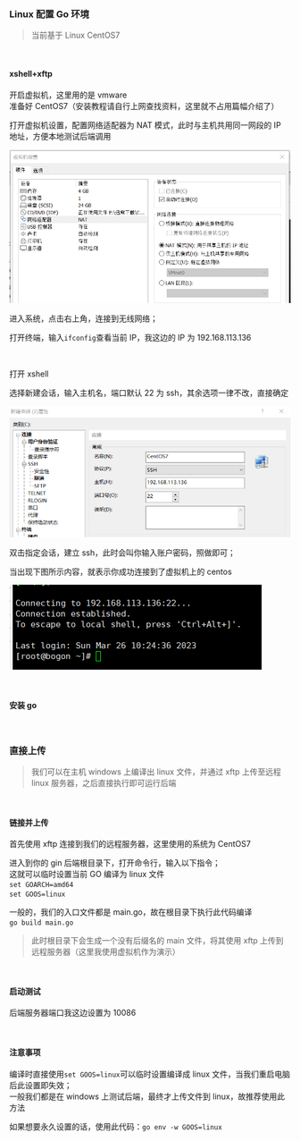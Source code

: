 ### Linux 配置 Go 环境

> 当前基于 Linux CentOS7

<br>

#### xshell+xftp

开启虚拟机，这里用的是 vmware  
准备好 CentOS7（安装教程请自行上网查找资料，这里就不占用篇幅介绍了）

打开虚拟机设置，配置网络适配器为 NAT 模式，此时与主机共用同一网段的 IP 地址，方便本地测试后端调用

![](../../img/go/gin/g10/g1.png)

进入系统，点击右上角，连接到无线网络；

打开终端，输入`ifconfig`查看当前 IP，我这边的 IP 为 192.168.113.136

<br>

打开 xshell

选择新建会话，输入主机名，端口默认 22 为 ssh，其余选项一律不改，直接确定

![](../../img/go/gin/g10/g2.png)

双击指定会话，建立 ssh，此时会叫你输入账户密码，照做即可；

当出现下图所示内容，就表示你成功连接到了虚拟机上的 centos

![](../../img/go/gin/g10/g3.png)

<br>

#### 安装 go

<br>

### 直接上传

> 我们可以在主机 windows 上编译出 linux 文件，并通过 xftp 上传至远程 linux 服务器，之后直接执行即可运行后端

<br>

#### 链接并上传

首先使用 xftp 连接到我们的远程服务器，这里使用的系统为 CentOS7

进入到你的 gin 后端根目录下，打开命令行，输入以下指令；  
这就可以临时设置当前 GO 编译为 linux 文件  
`set GOARCH=amd64`  
`set GOOS=linux`

一般的，我们的入口文件都是 main.go，故在根目录下执行此代码编译  
`go build main.go`

> 此时根目录下会生成一个没有后缀名的 main 文件，将其使用 xftp 上传到远程服务器（这里我使用虚拟机作为演示）

<br>

#### 启动测试

后端服务器端口我这边设置为 10086

<br>

#### 注意事项

编译时直接使用`set GOOS=linux`可以临时设置编译成 linux 文件，当我们重启电脑后此设置即失效；  
一般我们都是在 windows 上测试后端，最终才上传文件到 linux，故推荐使用此方法

如果想要永久设置的话，使用此代码：`go env -w GOOS=linux`

<br>
